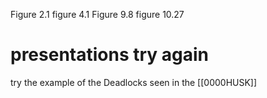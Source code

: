 Figure 2.1
figure 4.1
Figure 9.8
figure 10.27

# presentations try again
try the example of the Deadlocks seen in the [[0000HUSK]]

